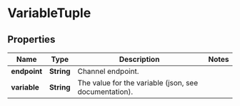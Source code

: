 
# VariableTuple

## Properties
Name | Type | Description | Notes
------------ | ------------- | ------------- | -------------
**endpoint** | **String** | Channel endpoint. | 
**variable** | **String** | The value for the variable (json, see documentation). | 



